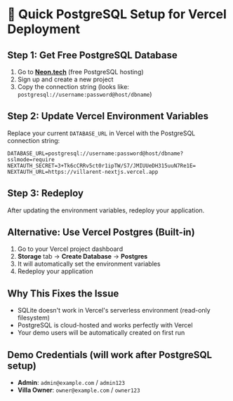 # 🚀 Quick PostgreSQL Setup for Vercel Deployment

## Step 1: Get Free PostgreSQL Database

1. Go to **[Neon.tech](https://neon.tech)** (free PostgreSQL hosting)
2. Sign up and create a new project
3. Copy the connection string (looks like: `postgresql://username:password@host/dbname`)

## Step 2: Update Vercel Environment Variables

Replace your current `DATABASE_URL` in Vercel with the PostgreSQL connection string:

```
DATABASE_URL=postgresql://username:password@host/dbname?sslmode=require
NEXTAUTH_SECRET=3+Tk6cCRRv5ct0r1ipTW/S7/JMIUUeDH315uuN7Re1E=
NEXTAUTH_URL=https://villarent-nextjs.vercel.app
```

## Step 3: Redeploy

After updating the environment variables, redeploy your application.

## Alternative: Use Vercel Postgres (Built-in)

1. Go to your Vercel project dashboard
2. **Storage** tab → **Create Database** → **Postgres**
3. It will automatically set the environment variables
4. Redeploy your application

## Why This Fixes the Issue

- SQLite doesn't work in Vercel's serverless environment (read-only filesystem)
- PostgreSQL is cloud-hosted and works perfectly with Vercel
- Your demo users will be automatically created on first run

## Demo Credentials (will work after PostgreSQL setup)

- **Admin**: `admin@example.com` / `admin123`
- **Villa Owner**: `owner@example.com` / `owner123`
